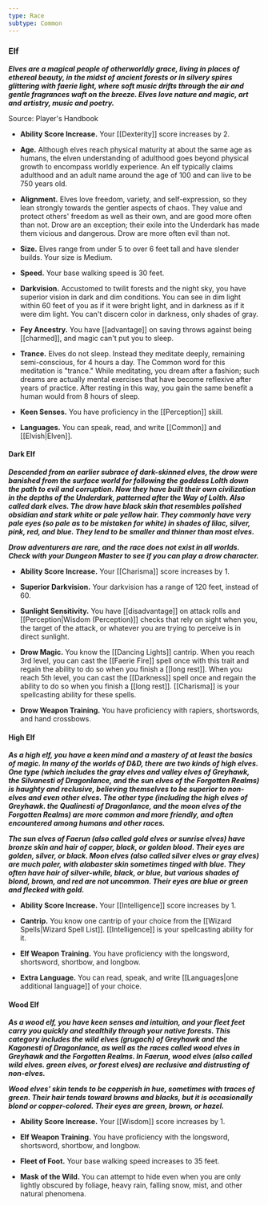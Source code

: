 ```yaml
---
type: Race
subtype: Common
---
```

### Elf

**_Elves are a magical people of otherworldly grace, living in places of ethereal beauty, in the midst of ancient forests or in silvery spires glittering with faerie light, where soft music drifts through the air and gentle fragrances waft on the breeze. Elves love nature and magic, art and artistry, music and poetry._**

Source: Player's Handbook

- **Ability Score Increase.** Your [[Dexterity]] score increases by 2.

- **Age.** Although elves reach physical maturity at about the same age as humans, the elven understanding of adulthood goes beyond physical growth to encompass worldly experience. An elf typically claims adulthood and an adult name around the age of 100 and can live to be 750 years old.

- **Alignment.** Elves love freedom, variety, and self-expression, so they lean strongly towards the gentler aspects of chaos. They value and protect others' freedom as well as their own, and are good more often than not. Drow are an exception; their exile into the Underdark has made them vicious and dangerous. Drow are more often evil than not.

- **Size.** Elves range from under 5 to over 6 feet tall and have slender builds. Your size is Medium.

- **Speed.** Your base walking speed is 30 feet.

- **Darkvision.** Accustomed to twilit forests and the night sky, you have superior vision in dark and dim conditions. You can see in dim light within 60 feet of you as if it were bright light, and in darkness as if it were dim light. You can't discern color in darkness, only shades of gray.

- **Fey Ancestry.** You have [[advantage]] on saving throws against being [[charmed]], and magic can't put you to sleep.

- **Trance.** Elves do not sleep. Instead they meditate deeply, remaining semi-conscious, for 4 hours a day. The Common word for this meditation is "trance." While meditating, you dream after a fashion; such dreams are actually mental exercises that have become reflexive after years of practice. After resting in this way, you gain the same benefit a human would from 8 hours of sleep.

- **Keen Senses.** You have proficiency in the [[Perception]] skill.

- **Languages.** You can speak, read, and write [[Common]] and [[Elvish|Elven]].

#### Dark Elf

**_Descended from an earlier subrace of dark-skinned elves, the drow were banished from the surface world for following the goddess Lolth down the path to evil and corruption. Now they have built their own civilization in the depths of the Underdark, patterned after the Way of Lolth. Also called dark elves. The drow have black skin that resembles polished obsidian and stark white or pale yellow hair. They commonly have very pale eyes (so pale as to be mistaken for white) in shades of lilac, silver, pink, red, and blue. They lend to be smaller and thinner than most elves._**

**_Drow adventurers are rare, and the race does not exist in all worlds. Check with your Dungeon Master to see if you can play a drow character._**

- **Ability Score Increase.** Your [[Charisma]] score increases by 1.

- **Superior Darkvision.** Your darkvision has a range of 120 feet, instead of 60.

- **Sunlight Sensitivity.** You have [[disadvantage]] on attack rolls and [[Perception|Wisdom (Perception)]] checks that rely on sight when you, the target of the attack, or whatever you are trying to perceive is in direct sunlight.

- **Drow Magic.** You know the [[Dancing Lights]] cantrip. When you reach 3rd level, you can cast the [[Faerie Fire]] spell once with this trait and regain the ability to do so when you finish a [[long rest]]. When you reach 5th level, you can cast the [[Darkness]] spell once and regain the ability to do so when you finish a [[long rest]]. [[Charisma]] is your spellcasting ability for these spells.

- **Drow Weapon Training.** You have proficiency with rapiers, shortswords, and hand crossbows.

#### High Elf

**_As a high elf, you have a keen mind and a mastery of at least the basics of magic. In many of the worlds of D&D, there are two kinds of high elves. One type (which includes the gray elves and valley elves of Greyhawk, the Silvanesti of Dragonlance, and the sun elves of the Forgotten Realms) is haughty and reclusive, believing themselves to be superior to non-elves and even other elves. The other type (including the high elves of Greyhawk. the Qualinesti of Dragonlance, and the moon elves of the Forgotten Realms) are more common and more friendly, and often encountered among humans and other races._**

**_The sun elves of Faerun (also called gold elves or sunrise elves) have bronze skin and hair of copper, black, or golden blood. Their eyes are golden, silver, or black. Moon elves (also called silver elves or gray elves) are much paler, with alabaster skin sometimes tinged with blue. They often have hair of silver-while, black, or blue, but various shades of blond, brown, and red are not uncommon. Their eyes are blue or green and flecked with gold._**

- **Ability Score Increase.** Your [[Intelligence]] score increases by 1.

- **Cantrip.** You know one cantrip of your choice from the [[Wizard Spells|Wizard Spell List]]. [[Intelligence]] is your spellcasting ability for it.

- **Elf Weapon Training.** You have proficiency with the longsword, shortsword, shortbow, and longbow.

- **Extra Language.** You can read, speak, and write [[Languages|one additional language]] of your choice.

#### Wood Elf

**_As a wood elf, you have keen senses and intuition, and your fleet feet carry you quickly and stealthily through your native forests. This category includes the wild elves (grugach) of Greyhawk and the Kagonesti of Dragonlance, as well as the races called wood elves in Greyhawk and the Forgotten Realms. In Faerun, wood elves (also called wild elves. green elves, or forest elves) are reclusive and distrusting of non-elves._**

**_Wood elves' skin tends to be copperish in hue, sometimes with traces of green. Their hair tends toward browns and blacks, but it is occasionally blond or copper-colored. Their eyes are green, brown, or hazel._**

- **Ability Score Increase.** Your [[Wisdom]] score increases by 1.

- **Elf Weapon Training.** You have proficiency with the longsword, shortsword, shortbow, and longbow.

- **Fleet of Foot.** Your base walking speed increases to 35 feet.

- **Mask of the Wild.** You can attempt to hide even when you are only lightly obscured by foliage, heavy rain, falling snow, mist, and other natural phenomena.